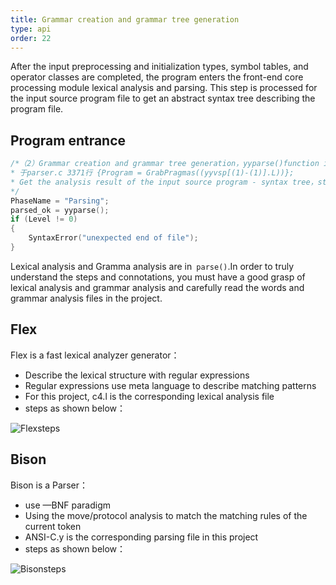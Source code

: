 ```yaml
---
title: Grammar creation and grammar tree generation
type: api
order: 22
---
```


After the input preprocessing and initialization types, symbol tables, and operator classes are completed, the program enters the front-end core processing module lexical analysis and parsing. This step is processed for the input source program file to get an abstract syntax tree describing the program file.

## Program entrance

```c++
/*（2）Grammar creation and grammar tree generation，yyparse()function is an internal call parser
* 于parser.c 3371行 {Program = GrabPragmas((yyvsp[(1)-(1)].L))};
* Get the analysis result of the input source program - syntax tree，store in list *program
*/
PhaseName = "Parsing";
parsed_ok = yyparse(); 
if (Level != 0) 
{
    SyntaxError("unexpected end of file");
}
```
Lexical analysis and Gramma analysis are in` parse()`.In order to truly understand the steps and connotations, you must have a good grasp of lexical analysis and grammar analysis and carefully read the words and grammar analysis files in the project.

## Flex

Flex is a fast lexical analyzer generator：
-  	Describe the lexical structure with regular expressions
-  	Regular expressions use meta language to describe matching patterns
-  	For this project, c4.l is the corresponding lexical analysis file
-  	steps as shown below：

![Flexsteps](/img/Flexsteps.png)

## Bison
Bison is a Parser：
- 	use —BNF paradigm
- 	Using the move/protocol analysis to match the matching rules of the current token
- 	ANSI-C.y is the corresponding parsing file in this project
- 	steps as shown below：

![Bisonsteps](/img/Bisonsteps.jpg)